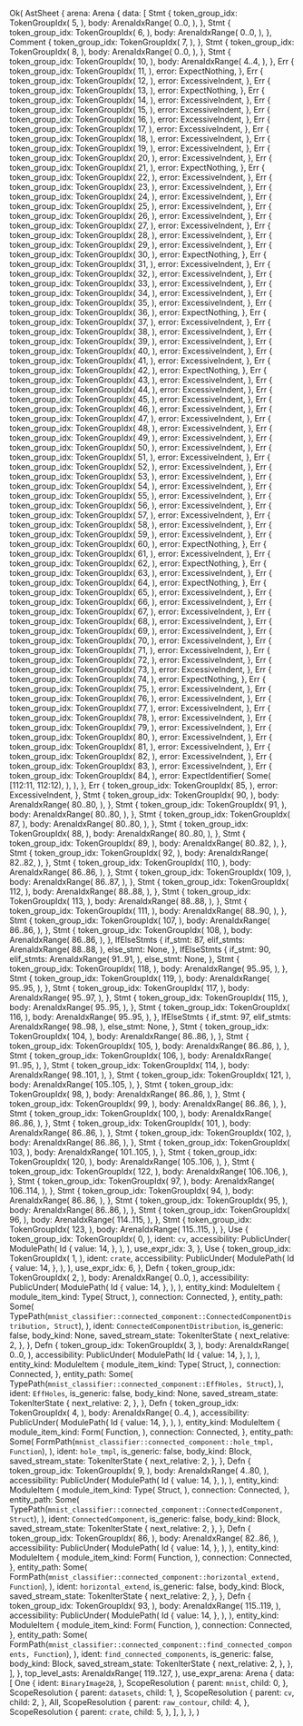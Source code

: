 Ok(
    AstSheet {
        arena: Arena {
            data: [
                Stmt {
                    token_group_idx: TokenGroupIdx(
                        5,
                    ),
                    body: ArenaIdxRange(
                        0..0,
                    ),
                },
                Stmt {
                    token_group_idx: TokenGroupIdx(
                        6,
                    ),
                    body: ArenaIdxRange(
                        0..0,
                    ),
                },
                Comment {
                    token_group_idx: TokenGroupIdx(
                        7,
                    ),
                },
                Stmt {
                    token_group_idx: TokenGroupIdx(
                        8,
                    ),
                    body: ArenaIdxRange(
                        0..0,
                    ),
                },
                Stmt {
                    token_group_idx: TokenGroupIdx(
                        10,
                    ),
                    body: ArenaIdxRange(
                        4..4,
                    ),
                },
                Err {
                    token_group_idx: TokenGroupIdx(
                        11,
                    ),
                    error: ExpectNothing,
                },
                Err {
                    token_group_idx: TokenGroupIdx(
                        12,
                    ),
                    error: ExcessiveIndent,
                },
                Err {
                    token_group_idx: TokenGroupIdx(
                        13,
                    ),
                    error: ExpectNothing,
                },
                Err {
                    token_group_idx: TokenGroupIdx(
                        14,
                    ),
                    error: ExcessiveIndent,
                },
                Err {
                    token_group_idx: TokenGroupIdx(
                        15,
                    ),
                    error: ExcessiveIndent,
                },
                Err {
                    token_group_idx: TokenGroupIdx(
                        16,
                    ),
                    error: ExcessiveIndent,
                },
                Err {
                    token_group_idx: TokenGroupIdx(
                        17,
                    ),
                    error: ExcessiveIndent,
                },
                Err {
                    token_group_idx: TokenGroupIdx(
                        18,
                    ),
                    error: ExcessiveIndent,
                },
                Err {
                    token_group_idx: TokenGroupIdx(
                        19,
                    ),
                    error: ExcessiveIndent,
                },
                Err {
                    token_group_idx: TokenGroupIdx(
                        20,
                    ),
                    error: ExcessiveIndent,
                },
                Err {
                    token_group_idx: TokenGroupIdx(
                        21,
                    ),
                    error: ExpectNothing,
                },
                Err {
                    token_group_idx: TokenGroupIdx(
                        22,
                    ),
                    error: ExcessiveIndent,
                },
                Err {
                    token_group_idx: TokenGroupIdx(
                        23,
                    ),
                    error: ExcessiveIndent,
                },
                Err {
                    token_group_idx: TokenGroupIdx(
                        24,
                    ),
                    error: ExcessiveIndent,
                },
                Err {
                    token_group_idx: TokenGroupIdx(
                        25,
                    ),
                    error: ExcessiveIndent,
                },
                Err {
                    token_group_idx: TokenGroupIdx(
                        26,
                    ),
                    error: ExcessiveIndent,
                },
                Err {
                    token_group_idx: TokenGroupIdx(
                        27,
                    ),
                    error: ExcessiveIndent,
                },
                Err {
                    token_group_idx: TokenGroupIdx(
                        28,
                    ),
                    error: ExcessiveIndent,
                },
                Err {
                    token_group_idx: TokenGroupIdx(
                        29,
                    ),
                    error: ExcessiveIndent,
                },
                Err {
                    token_group_idx: TokenGroupIdx(
                        30,
                    ),
                    error: ExpectNothing,
                },
                Err {
                    token_group_idx: TokenGroupIdx(
                        31,
                    ),
                    error: ExcessiveIndent,
                },
                Err {
                    token_group_idx: TokenGroupIdx(
                        32,
                    ),
                    error: ExcessiveIndent,
                },
                Err {
                    token_group_idx: TokenGroupIdx(
                        33,
                    ),
                    error: ExcessiveIndent,
                },
                Err {
                    token_group_idx: TokenGroupIdx(
                        34,
                    ),
                    error: ExcessiveIndent,
                },
                Err {
                    token_group_idx: TokenGroupIdx(
                        35,
                    ),
                    error: ExcessiveIndent,
                },
                Err {
                    token_group_idx: TokenGroupIdx(
                        36,
                    ),
                    error: ExpectNothing,
                },
                Err {
                    token_group_idx: TokenGroupIdx(
                        37,
                    ),
                    error: ExcessiveIndent,
                },
                Err {
                    token_group_idx: TokenGroupIdx(
                        38,
                    ),
                    error: ExcessiveIndent,
                },
                Err {
                    token_group_idx: TokenGroupIdx(
                        39,
                    ),
                    error: ExcessiveIndent,
                },
                Err {
                    token_group_idx: TokenGroupIdx(
                        40,
                    ),
                    error: ExcessiveIndent,
                },
                Err {
                    token_group_idx: TokenGroupIdx(
                        41,
                    ),
                    error: ExcessiveIndent,
                },
                Err {
                    token_group_idx: TokenGroupIdx(
                        42,
                    ),
                    error: ExpectNothing,
                },
                Err {
                    token_group_idx: TokenGroupIdx(
                        43,
                    ),
                    error: ExcessiveIndent,
                },
                Err {
                    token_group_idx: TokenGroupIdx(
                        44,
                    ),
                    error: ExcessiveIndent,
                },
                Err {
                    token_group_idx: TokenGroupIdx(
                        45,
                    ),
                    error: ExcessiveIndent,
                },
                Err {
                    token_group_idx: TokenGroupIdx(
                        46,
                    ),
                    error: ExcessiveIndent,
                },
                Err {
                    token_group_idx: TokenGroupIdx(
                        47,
                    ),
                    error: ExcessiveIndent,
                },
                Err {
                    token_group_idx: TokenGroupIdx(
                        48,
                    ),
                    error: ExcessiveIndent,
                },
                Err {
                    token_group_idx: TokenGroupIdx(
                        49,
                    ),
                    error: ExcessiveIndent,
                },
                Err {
                    token_group_idx: TokenGroupIdx(
                        50,
                    ),
                    error: ExcessiveIndent,
                },
                Err {
                    token_group_idx: TokenGroupIdx(
                        51,
                    ),
                    error: ExcessiveIndent,
                },
                Err {
                    token_group_idx: TokenGroupIdx(
                        52,
                    ),
                    error: ExcessiveIndent,
                },
                Err {
                    token_group_idx: TokenGroupIdx(
                        53,
                    ),
                    error: ExcessiveIndent,
                },
                Err {
                    token_group_idx: TokenGroupIdx(
                        54,
                    ),
                    error: ExcessiveIndent,
                },
                Err {
                    token_group_idx: TokenGroupIdx(
                        55,
                    ),
                    error: ExcessiveIndent,
                },
                Err {
                    token_group_idx: TokenGroupIdx(
                        56,
                    ),
                    error: ExcessiveIndent,
                },
                Err {
                    token_group_idx: TokenGroupIdx(
                        57,
                    ),
                    error: ExcessiveIndent,
                },
                Err {
                    token_group_idx: TokenGroupIdx(
                        58,
                    ),
                    error: ExcessiveIndent,
                },
                Err {
                    token_group_idx: TokenGroupIdx(
                        59,
                    ),
                    error: ExcessiveIndent,
                },
                Err {
                    token_group_idx: TokenGroupIdx(
                        60,
                    ),
                    error: ExpectNothing,
                },
                Err {
                    token_group_idx: TokenGroupIdx(
                        61,
                    ),
                    error: ExcessiveIndent,
                },
                Err {
                    token_group_idx: TokenGroupIdx(
                        62,
                    ),
                    error: ExpectNothing,
                },
                Err {
                    token_group_idx: TokenGroupIdx(
                        63,
                    ),
                    error: ExcessiveIndent,
                },
                Err {
                    token_group_idx: TokenGroupIdx(
                        64,
                    ),
                    error: ExpectNothing,
                },
                Err {
                    token_group_idx: TokenGroupIdx(
                        65,
                    ),
                    error: ExcessiveIndent,
                },
                Err {
                    token_group_idx: TokenGroupIdx(
                        66,
                    ),
                    error: ExcessiveIndent,
                },
                Err {
                    token_group_idx: TokenGroupIdx(
                        67,
                    ),
                    error: ExcessiveIndent,
                },
                Err {
                    token_group_idx: TokenGroupIdx(
                        68,
                    ),
                    error: ExcessiveIndent,
                },
                Err {
                    token_group_idx: TokenGroupIdx(
                        69,
                    ),
                    error: ExcessiveIndent,
                },
                Err {
                    token_group_idx: TokenGroupIdx(
                        70,
                    ),
                    error: ExcessiveIndent,
                },
                Err {
                    token_group_idx: TokenGroupIdx(
                        71,
                    ),
                    error: ExcessiveIndent,
                },
                Err {
                    token_group_idx: TokenGroupIdx(
                        72,
                    ),
                    error: ExcessiveIndent,
                },
                Err {
                    token_group_idx: TokenGroupIdx(
                        73,
                    ),
                    error: ExcessiveIndent,
                },
                Err {
                    token_group_idx: TokenGroupIdx(
                        74,
                    ),
                    error: ExpectNothing,
                },
                Err {
                    token_group_idx: TokenGroupIdx(
                        75,
                    ),
                    error: ExcessiveIndent,
                },
                Err {
                    token_group_idx: TokenGroupIdx(
                        76,
                    ),
                    error: ExcessiveIndent,
                },
                Err {
                    token_group_idx: TokenGroupIdx(
                        77,
                    ),
                    error: ExcessiveIndent,
                },
                Err {
                    token_group_idx: TokenGroupIdx(
                        78,
                    ),
                    error: ExcessiveIndent,
                },
                Err {
                    token_group_idx: TokenGroupIdx(
                        79,
                    ),
                    error: ExcessiveIndent,
                },
                Err {
                    token_group_idx: TokenGroupIdx(
                        80,
                    ),
                    error: ExcessiveIndent,
                },
                Err {
                    token_group_idx: TokenGroupIdx(
                        81,
                    ),
                    error: ExcessiveIndent,
                },
                Err {
                    token_group_idx: TokenGroupIdx(
                        82,
                    ),
                    error: ExcessiveIndent,
                },
                Err {
                    token_group_idx: TokenGroupIdx(
                        83,
                    ),
                    error: ExcessiveIndent,
                },
                Err {
                    token_group_idx: TokenGroupIdx(
                        84,
                    ),
                    error: ExpectIdentifier(
                        Some(
                            [112:11, 112:12),
                        ),
                    ),
                },
                Err {
                    token_group_idx: TokenGroupIdx(
                        85,
                    ),
                    error: ExcessiveIndent,
                },
                Stmt {
                    token_group_idx: TokenGroupIdx(
                        90,
                    ),
                    body: ArenaIdxRange(
                        80..80,
                    ),
                },
                Stmt {
                    token_group_idx: TokenGroupIdx(
                        91,
                    ),
                    body: ArenaIdxRange(
                        80..80,
                    ),
                },
                Stmt {
                    token_group_idx: TokenGroupIdx(
                        87,
                    ),
                    body: ArenaIdxRange(
                        80..80,
                    ),
                },
                Stmt {
                    token_group_idx: TokenGroupIdx(
                        88,
                    ),
                    body: ArenaIdxRange(
                        80..80,
                    ),
                },
                Stmt {
                    token_group_idx: TokenGroupIdx(
                        89,
                    ),
                    body: ArenaIdxRange(
                        80..82,
                    ),
                },
                Stmt {
                    token_group_idx: TokenGroupIdx(
                        92,
                    ),
                    body: ArenaIdxRange(
                        82..82,
                    ),
                },
                Stmt {
                    token_group_idx: TokenGroupIdx(
                        110,
                    ),
                    body: ArenaIdxRange(
                        86..86,
                    ),
                },
                Stmt {
                    token_group_idx: TokenGroupIdx(
                        109,
                    ),
                    body: ArenaIdxRange(
                        86..87,
                    ),
                },
                Stmt {
                    token_group_idx: TokenGroupIdx(
                        112,
                    ),
                    body: ArenaIdxRange(
                        88..88,
                    ),
                },
                Stmt {
                    token_group_idx: TokenGroupIdx(
                        113,
                    ),
                    body: ArenaIdxRange(
                        88..88,
                    ),
                },
                Stmt {
                    token_group_idx: TokenGroupIdx(
                        111,
                    ),
                    body: ArenaIdxRange(
                        88..90,
                    ),
                },
                Stmt {
                    token_group_idx: TokenGroupIdx(
                        107,
                    ),
                    body: ArenaIdxRange(
                        86..86,
                    ),
                },
                Stmt {
                    token_group_idx: TokenGroupIdx(
                        108,
                    ),
                    body: ArenaIdxRange(
                        86..86,
                    ),
                },
                IfElseStmts {
                    if_stmt: 87,
                    elif_stmts: ArenaIdxRange(
                        88..88,
                    ),
                    else_stmt: None,
                },
                IfElseStmts {
                    if_stmt: 90,
                    elif_stmts: ArenaIdxRange(
                        91..91,
                    ),
                    else_stmt: None,
                },
                Stmt {
                    token_group_idx: TokenGroupIdx(
                        118,
                    ),
                    body: ArenaIdxRange(
                        95..95,
                    ),
                },
                Stmt {
                    token_group_idx: TokenGroupIdx(
                        119,
                    ),
                    body: ArenaIdxRange(
                        95..95,
                    ),
                },
                Stmt {
                    token_group_idx: TokenGroupIdx(
                        117,
                    ),
                    body: ArenaIdxRange(
                        95..97,
                    ),
                },
                Stmt {
                    token_group_idx: TokenGroupIdx(
                        115,
                    ),
                    body: ArenaIdxRange(
                        95..95,
                    ),
                },
                Stmt {
                    token_group_idx: TokenGroupIdx(
                        116,
                    ),
                    body: ArenaIdxRange(
                        95..95,
                    ),
                },
                IfElseStmts {
                    if_stmt: 97,
                    elif_stmts: ArenaIdxRange(
                        98..98,
                    ),
                    else_stmt: None,
                },
                Stmt {
                    token_group_idx: TokenGroupIdx(
                        104,
                    ),
                    body: ArenaIdxRange(
                        86..86,
                    ),
                },
                Stmt {
                    token_group_idx: TokenGroupIdx(
                        105,
                    ),
                    body: ArenaIdxRange(
                        86..86,
                    ),
                },
                Stmt {
                    token_group_idx: TokenGroupIdx(
                        106,
                    ),
                    body: ArenaIdxRange(
                        91..95,
                    ),
                },
                Stmt {
                    token_group_idx: TokenGroupIdx(
                        114,
                    ),
                    body: ArenaIdxRange(
                        98..101,
                    ),
                },
                Stmt {
                    token_group_idx: TokenGroupIdx(
                        121,
                    ),
                    body: ArenaIdxRange(
                        105..105,
                    ),
                },
                Stmt {
                    token_group_idx: TokenGroupIdx(
                        98,
                    ),
                    body: ArenaIdxRange(
                        86..86,
                    ),
                },
                Stmt {
                    token_group_idx: TokenGroupIdx(
                        99,
                    ),
                    body: ArenaIdxRange(
                        86..86,
                    ),
                },
                Stmt {
                    token_group_idx: TokenGroupIdx(
                        100,
                    ),
                    body: ArenaIdxRange(
                        86..86,
                    ),
                },
                Stmt {
                    token_group_idx: TokenGroupIdx(
                        101,
                    ),
                    body: ArenaIdxRange(
                        86..86,
                    ),
                },
                Stmt {
                    token_group_idx: TokenGroupIdx(
                        102,
                    ),
                    body: ArenaIdxRange(
                        86..86,
                    ),
                },
                Stmt {
                    token_group_idx: TokenGroupIdx(
                        103,
                    ),
                    body: ArenaIdxRange(
                        101..105,
                    ),
                },
                Stmt {
                    token_group_idx: TokenGroupIdx(
                        120,
                    ),
                    body: ArenaIdxRange(
                        105..106,
                    ),
                },
                Stmt {
                    token_group_idx: TokenGroupIdx(
                        122,
                    ),
                    body: ArenaIdxRange(
                        106..106,
                    ),
                },
                Stmt {
                    token_group_idx: TokenGroupIdx(
                        97,
                    ),
                    body: ArenaIdxRange(
                        106..114,
                    ),
                },
                Stmt {
                    token_group_idx: TokenGroupIdx(
                        94,
                    ),
                    body: ArenaIdxRange(
                        86..86,
                    ),
                },
                Stmt {
                    token_group_idx: TokenGroupIdx(
                        95,
                    ),
                    body: ArenaIdxRange(
                        86..86,
                    ),
                },
                Stmt {
                    token_group_idx: TokenGroupIdx(
                        96,
                    ),
                    body: ArenaIdxRange(
                        114..115,
                    ),
                },
                Stmt {
                    token_group_idx: TokenGroupIdx(
                        123,
                    ),
                    body: ArenaIdxRange(
                        115..115,
                    ),
                },
                Use {
                    token_group_idx: TokenGroupIdx(
                        0,
                    ),
                    ident: `cv`,
                    accessibility: PublicUnder(
                        ModulePath(
                            Id {
                                value: 14,
                            },
                        ),
                    ),
                    use_expr_idx: 3,
                },
                Use {
                    token_group_idx: TokenGroupIdx(
                        1,
                    ),
                    ident: `crate`,
                    accessibility: PublicUnder(
                        ModulePath(
                            Id {
                                value: 14,
                            },
                        ),
                    ),
                    use_expr_idx: 6,
                },
                Defn {
                    token_group_idx: TokenGroupIdx(
                        2,
                    ),
                    body: ArenaIdxRange(
                        0..0,
                    ),
                    accessibility: PublicUnder(
                        ModulePath(
                            Id {
                                value: 14,
                            },
                        ),
                    ),
                    entity_kind: ModuleItem {
                        module_item_kind: Type(
                            Struct,
                        ),
                        connection: Connected,
                    },
                    entity_path: Some(
                        TypePath(`mnist_classifier::connected_component::ConnectedComponentDistribution, Struct`),
                    ),
                    ident: `ConnectedComponentDistribution`,
                    is_generic: false,
                    body_kind: None,
                    saved_stream_state: TokenIterState {
                        next_relative: 2,
                    },
                },
                Defn {
                    token_group_idx: TokenGroupIdx(
                        3,
                    ),
                    body: ArenaIdxRange(
                        0..0,
                    ),
                    accessibility: PublicUnder(
                        ModulePath(
                            Id {
                                value: 14,
                            },
                        ),
                    ),
                    entity_kind: ModuleItem {
                        module_item_kind: Type(
                            Struct,
                        ),
                        connection: Connected,
                    },
                    entity_path: Some(
                        TypePath(`mnist_classifier::connected_component::EffHoles, Struct`),
                    ),
                    ident: `EffHoles`,
                    is_generic: false,
                    body_kind: None,
                    saved_stream_state: TokenIterState {
                        next_relative: 2,
                    },
                },
                Defn {
                    token_group_idx: TokenGroupIdx(
                        4,
                    ),
                    body: ArenaIdxRange(
                        0..4,
                    ),
                    accessibility: PublicUnder(
                        ModulePath(
                            Id {
                                value: 14,
                            },
                        ),
                    ),
                    entity_kind: ModuleItem {
                        module_item_kind: Form(
                            Function,
                        ),
                        connection: Connected,
                    },
                    entity_path: Some(
                        FormPath(`mnist_classifier::connected_component::hole_tmpl, Function`),
                    ),
                    ident: `hole_tmpl`,
                    is_generic: false,
                    body_kind: Block,
                    saved_stream_state: TokenIterState {
                        next_relative: 2,
                    },
                },
                Defn {
                    token_group_idx: TokenGroupIdx(
                        9,
                    ),
                    body: ArenaIdxRange(
                        4..80,
                    ),
                    accessibility: PublicUnder(
                        ModulePath(
                            Id {
                                value: 14,
                            },
                        ),
                    ),
                    entity_kind: ModuleItem {
                        module_item_kind: Type(
                            Struct,
                        ),
                        connection: Connected,
                    },
                    entity_path: Some(
                        TypePath(`mnist_classifier::connected_component::ConnectedComponent, Struct`),
                    ),
                    ident: `ConnectedComponent`,
                    is_generic: false,
                    body_kind: Block,
                    saved_stream_state: TokenIterState {
                        next_relative: 2,
                    },
                },
                Defn {
                    token_group_idx: TokenGroupIdx(
                        86,
                    ),
                    body: ArenaIdxRange(
                        82..86,
                    ),
                    accessibility: PublicUnder(
                        ModulePath(
                            Id {
                                value: 14,
                            },
                        ),
                    ),
                    entity_kind: ModuleItem {
                        module_item_kind: Form(
                            Function,
                        ),
                        connection: Connected,
                    },
                    entity_path: Some(
                        FormPath(`mnist_classifier::connected_component::horizontal_extend, Function`),
                    ),
                    ident: `horizontal_extend`,
                    is_generic: false,
                    body_kind: Block,
                    saved_stream_state: TokenIterState {
                        next_relative: 2,
                    },
                },
                Defn {
                    token_group_idx: TokenGroupIdx(
                        93,
                    ),
                    body: ArenaIdxRange(
                        115..119,
                    ),
                    accessibility: PublicUnder(
                        ModulePath(
                            Id {
                                value: 14,
                            },
                        ),
                    ),
                    entity_kind: ModuleItem {
                        module_item_kind: Form(
                            Function,
                        ),
                        connection: Connected,
                    },
                    entity_path: Some(
                        FormPath(`mnist_classifier::connected_component::find_connected_components, Function`),
                    ),
                    ident: `find_connected_components`,
                    is_generic: false,
                    body_kind: Block,
                    saved_stream_state: TokenIterState {
                        next_relative: 2,
                    },
                },
            ],
        },
        top_level_asts: ArenaIdxRange(
            119..127,
        ),
        use_expr_arena: Arena {
            data: [
                One {
                    ident: `BinaryImage28`,
                },
                ScopeResolution {
                    parent: `mnist`,
                    child: 0,
                },
                ScopeResolution {
                    parent: `datasets`,
                    child: 1,
                },
                ScopeResolution {
                    parent: `cv`,
                    child: 2,
                },
                All,
                ScopeResolution {
                    parent: `raw_contour`,
                    child: 4,
                },
                ScopeResolution {
                    parent: `crate`,
                    child: 5,
                },
            ],
        },
    },
)